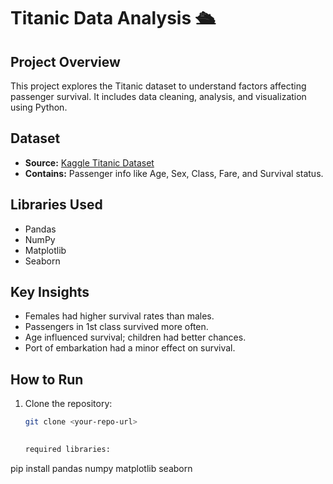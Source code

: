 # Titanic Data Analysis 🛳️

## Project Overview
This project explores the Titanic dataset to understand factors affecting passenger survival. It includes data cleaning, analysis, and visualization using Python.

## Dataset
- **Source:** [Kaggle Titanic Dataset](https://www.kaggle.com/c/titanic/data)  
- **Contains:** Passenger info like Age, Sex, Class, Fare, and Survival status.

## Libraries Used
- Pandas  
- NumPy  
- Matplotlib  
- Seaborn  

## Key Insights
- Females had higher survival rates than males.  
- Passengers in 1st class survived more often.  
- Age influenced survival; children had better chances.  
- Port of embarkation had a minor effect on survival.

## How to Run
1. Clone the repository:
   ```bash
   git clone <your-repo-url>

  
   required libraries:
pip install pandas numpy matplotlib seaborn
